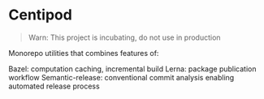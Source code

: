 # Centipod

> Warn: This project is incubating, do not use in production

Monorepo utilities that combines features of:

Bazel: computation caching, incremental build
Lerna: package publication workflow
Semantic-release: conventional commit analysis enabling automated release process
